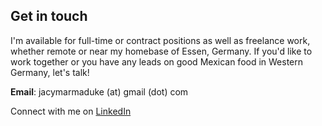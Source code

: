 ## Get in touch

I'm available for full-time or contract positions as well as freelance work, whether remote or near my homebase of Essen, Germany. If you'd like to work together or you have any leads on good Mexican food in Western Germany, let's talk!

**Email**: jacymarmaduke (at) gmail (dot) com

Connect with me on [LinkedIn](https://www.linkedin.com/in/jacy-marmaduke-69207935/)
